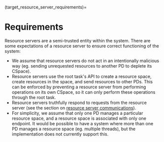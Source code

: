 (target_resource_server_requirements)=
# Requirements

Resource servers are a semi-trusted entity within the system. There are some expectations of a resource server to ensure correct functioning of the system:
- We assume that resource servers do not act in an intentionally malicious way (eg. sending unrequested resources to another PD to deplete its CSpace).
- Resource servers use the root task's API to create a resource space, create resources in the space, and send resources to other PDs. This can be enforced by preventing a resource server from performing operations on its own CSpace, so it can only perform these operations through the root task.
- Resource servers truthfully respond to requests from the resource server (see the section on [resource server communications](target_resource_server_communication)).
- For simplicity, we assume that only one PD manages a particular resource space, and a resource space is associated with only one endpoint. It would be possible to have a system where more than one PD manages a resource space (eg. multiple threads), but the implementation does not currently support this.